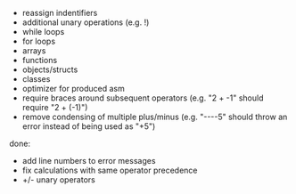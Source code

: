 - reassign indentifiers
- additional unary operations (e.g. !)
- while loops
- for loops
- arrays
- functions
- objects/structs
- classes
- optimizer for produced asm
- require braces around subsequent operators (e.g. "2 + -1" should require "2 + (-1)")
- remove condensing of multiple plus/minus (e.g. "----5" should throw an error instead of being used as "+5")

done:
- add line numbers to error messages
- fix calculations with same operator precedence
- +/- unary operators
